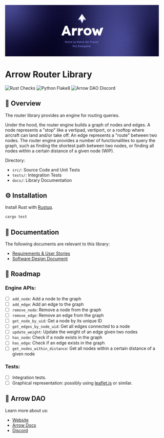 ![Arrow Banner](https://github.com/Arrow-air/.github/raw/main/profile/assets/arrow_v2_twitter-banner_neu.png)

# Arrow Router Library



![Rust
Checks](https://github.com/arrow-air/lib-router/actions/workflows/rust_ci.yml/badge.svg?branch=main)
![Python Flake8](https://github.com/arrow-air/lib-router/actions/workflows/python_ci.yml/badge.svg?branch=main)
![Arrow DAO
Discord](https://img.shields.io/discord/853833144037277726?style=plastic)


## :telescope: Overview

The router library provides an engine for routing queries.

Under the hood, the router engine builds a graph of nodes and edges. A node represents a "stop" like a vertipad, vertiport, or a rooftop where aircraft can land and/or take off. An edge represents a "route" between two nodes. The router engine provides a number of functionalities to query the graph, such as finding the shortest path between two nodes, or finding all nodes within a certain distance of a given node (WIP).

Directory:
- `src/`: Source Code and Unit Tests
- `tests/`: Integration Tests
- `docs/`: Library Documentation

## :gear: Installation

Install Rust with [Rustup](https://www.rust-lang.org/tools/install).

```bash
cargo test
```

## :scroll: Documentation
The following documents are relevant to this library:
- [Requirements & User Stories](https://docs.google.com/spreadsheets/d/1Ad238NAEj6QUzgsjPTRRFJy6NiQVQt2e7affwVVDAFo/edit?usp=sharing)
- [Software Design Document](./docs/sdd.md)

## :compass: Roadmap
### Engine APIs:
- [ ] `add_node`: Add a node to the graph
- [ ] `add_edge`: Add an edge to the graph
- [ ] `remove_node`: Remove a node from the graph
- [ ] `remove_edge`: Remove an edge from the graph
- [ ] `get_node_by_uid`: Get a node by its unique ID
- [ ] `get_edges_by_node_uid`: Get all edges connected to a node
- [ ] `update_weight`: Update the weight of an edge given two nodes
- [ ] `has_node`: Check if a node exists in the graph
- [ ] `has_edge`: Check if an edge exists in the graph
- [ ] `get_nodes_within_distance`: Get all nodes within a certain distance of a given node

### Tests:
- [ ] Integration tests.
- [ ] Graphical representation: possibly using [leaflet.js](https://leafletjs.com/) or similar.
## :busts_in_silhouette: Arrow DAO
Learn more about us:
- [Website](https://www.arrowair.com/)
- [Arrow Docs](https://www.arrowair.com/docs/intro)
- [Discord](https://discord.com/invite/arrow)


